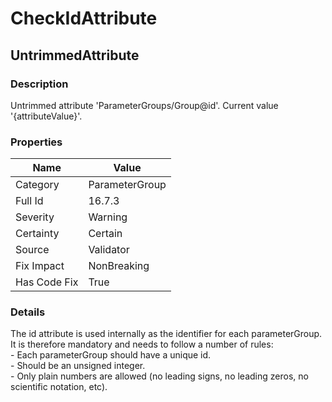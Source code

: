 ﻿---  
uid: Validator_16_7_3  
---

# CheckIdAttribute

## UntrimmedAttribute

### Description

Untrimmed attribute 'ParameterGroups\/Group@id'. Current value '{attributeValue}'.

### Properties

| Name         | Value          |
| ------------ | -------------- |
| Category     | ParameterGroup |
| Full Id      | 16.7.3         |
| Severity     | Warning        |
| Certainty    | Certain        |
| Source       | Validator      |
| Fix Impact   | NonBreaking    |
| Has Code Fix | True           |

### Details

The id attribute is used internally as the identifier for each parameterGroup.  
It is therefore mandatory and needs to follow a number of rules:  
\- Each parameterGroup should have a unique id.  
\- Should be an unsigned integer.  
\- Only plain numbers are allowed (no leading signs, no leading zeros, no scientific notation, etc).
